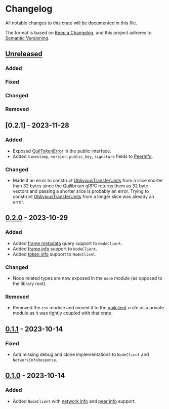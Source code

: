 # Changelog

All notable changes to this crate will be documented in this file.

The format is based on [Keep a Changelog](https://keepachangelog.com/en/1.1.0/),
and this project adheres to [Semantic Versioning](https://semver.org/spec/v2.0.0.html).

## [Unreleased]

### Added

### Fixed

### Changed

### Removed

## [0.2.1] - 2023-11-28

### Added

- Exposed [QuilTokenError](https://docs.rs/quilibrium/latest/quilibrium/oblivious_transfer_units/enum.QuilTokenError.html) in the public interface.
- Added `timestamp`, `version`, `public_key`, `signature` fields to [PeerInfo](https://docs.rs/quilibrium/latest/quilibrium/node/struct.PeerInfo.html).

### Changed

- Made it an error to construct
  [ObliviousTransferUnits](https://docs.rs/quilibrium/latest/quilibrium/struct.ObliviousTransferUnits.html)
  from a slice shorter than 32 bytes since the Quilibrium gRPC returns them as
  32 byte vectors and passing a shorter slice is probably an error. Trying to
  construct
  [ObliviousTransferUnits](https://docs.rs/quilibrium/latest/quilibrium/struct.ObliviousTransferUnits.html)
  from a longer slice was already an error.


## [0.2.0] - 2023-10-29

### Added

- Added [frame metadata](https://docs.rs/quilibrium/0.2.0/quilibrium/node/struct.NodeClient.html#method.frames) query support to `NodeClient`.
- Added [frame info](https://docs.rs/quilibrium/0.2.0/quilibrium/node/struct.NodeClient.html#method.frame_info) support to `NodeClient`.
- Added [token info](https://docs.rs/quilibrium/0.2.0/quilibrium/node/struct.NodeClient.html#method.token_info) support to `NodeClient`.

### Changed

- Node related types are now exposed in the `node` module (as opposed to the library root).

### Removed

- Removed the `csv` module and moved it to the [quilclient](../quilclient/README.md) crate as a private module as it was tightly coupled with that crate.

## [0.1.1] - 2023-10-14

### Fixed

- Add missing debug and clone implementations to `NodeClient` and `NetworkInfoResponse`.

## [0.1.0] - 2023-10-14

### Added

- Added `NodeClient` with [network info](https://docs.rs/quilibrium/0.1.0/quilibrium/struct.NodeClient.html#method.network_info) and [peer info](https://docs.rs/quilibrium/0.1.0/quilibrium/struct.NodeClient.html#method.peer_info) support.

[unreleased]: https://github.com/agostbiro/quilibrium-rs/compare/quilibrium-0.2.0..HEAD
[0.2.0]: https://github.com/agostbiro/quilibrium-rs/compare/quilibrium-0.1.1..quilibrium-0.2.0
[0.1.1]: https://github.com/agostbiro/quilibrium-rs/compare/quilibrium-0.1.0..quilibrium-0.1.1
[0.1.0]: https://github.com/agostbiro/quilibrium-rs/compare/quilibrium-0.1.0
